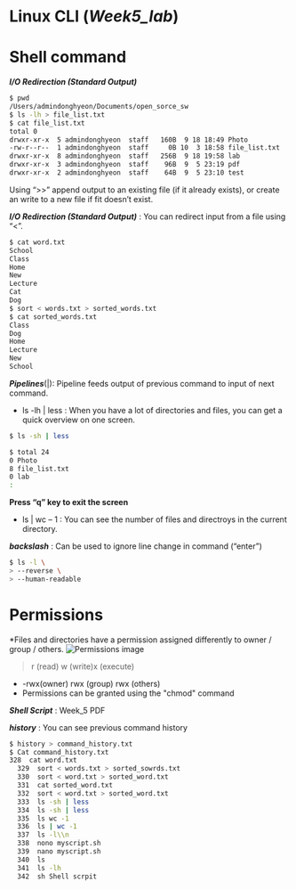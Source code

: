 # Linux CLI (*Week5_lab*)

# Shell command

***I/O Redirection (Standard Output)***
```sh
$ pwd
/Users/admindonghyeon/Documents/open_sorce_sw
$ ls -lh > file_list.txt
$ cat file_list.txt
total 0
drwxr-xr-x  5 admindonghyeon  staff   160B  9 18 18:49 Photo
-rw-r--r--  1 admindonghyeon  staff     0B 10  3 18:58 file_list.txt
drwxr-xr-x  8 admindonghyeon  staff   256B  9 18 19:58 lab
drwxr-xr-x  3 admindonghyeon  staff    96B  9  5 23:19 pdf
drwxr-xr-x  2 admindonghyeon  staff    64B  9  5 23:10 test
```
Using “>>” append output to an existing file (if it already exists), or create an write to a new file if fit doesn’t exist.

***I/O Redirection (Standard Output)*** : You can redirect input from a file using “<”.

```sh
$ cat word.txt
School
Class
Home
New
Lecture
Cat
Dog
$ sort < words.txt > sorted_words.txt
$ cat sorted_words.txt
Class
Dog
Home
Lecture
New
School
```

***Pipelines***(|): Pipeline feeds output of previous command to input of next command.
* ls -lh | less : When you have a lot of directories and files, you can get a quick overview on one screen.
```sh
$ ls -sh | less
```
```sh
$ total 24
0 Photo
8 file_list.txt
0 lab
:
```
**Press “q” key to exit the screen**
* ls | wc – 1 : You can see the number of files and directroys in the current directory.

***backslash*** : Can be used to ignore line change in command (“enter”)
```sh
$ ls -l \
> --reverse \
> --human-readable
```

# Permissions
*Files and directories have a permission assigned differently to owner / group / others.
![Permissions image](https://linuxcommand.org/images/file_permissions.png)
> r (read) w (write)x (execute)
* -rwx(owner) rwx (group) rwx (others) 
* Permissions can be granted using the "chmod" command

***Shell Script*** : Week_5 PDF 

***history*** : You can see previous command history
```sh
$ history > command_history.txt
$ Cat command_history.txt
328  cat word.txt
  329  sort < words.txt > sorted_sowrds.txt
  330  sort < word.txt > sorted_word.txt
  331  cat sorted_word.txt
  332  sort < word.txt > sorted_word.txt
  333  ls -sh | less
  334  ls -sh | less
  335  ls wc -1
  336  ls | wc -1
  337  ls -l\\n
  338  nono myscript.sh
  339  nano myscript.sh
  340  ls
  341  ls -lh
  342  sh Shell scrpit
```
